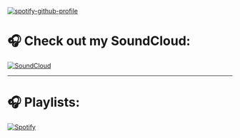

[![spotify-github-profile](https://spotify-github-profile.kittinanx.com/api/view?uid=316ytelpi2eb2ap5f53a3fihjfdq&cover_image=true&theme=default&show_offline=false&background_color=121212&interchange=false)](https://github.com/kittinan/spotify-github-profile)


<h1> 🎧 Check out my SoundCloud: </h1>

[![SoundCloud](https://img.shields.io/badge/SoundCloud-FF5500?style=for-the-badge&logo=soundcloud&logoColor=white)](https://soundcloud.com/vetkat)

---

<h1> 🎧 Playlists: </h1>

[![Spotify](https://img.shields.io/badge/Spotify-1DB954?style=for-the-badge&logo=spotify&logoColor=white)](https://open.spotify.com/user/yourusername)
